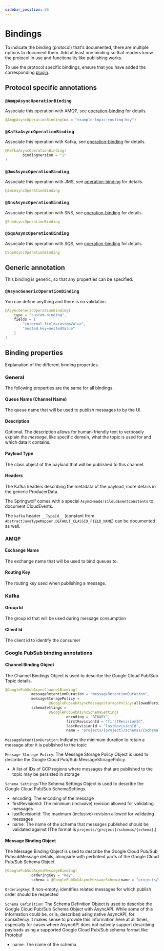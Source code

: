 ```yaml
---
sidebar_position: 66
---
```


# Bindings

To indicate the binding (protocol) that's documented, there are multiple options to document them.
Add at least one binding so that readers know the protocol in use and functionality like publishing works.

To use the protocol specific bindings, ensure that you have added the corresponding [plugin](../introduction/supported-protocols.md).

## Protocol specific annotations

### `@AmqpAsyncOperationBinding`

Associate this operation with AMQP, see [operation-binding] for details.

```java
@AmqpAsyncOperationBinding(cc = "example-topic-routing-key")
```

### `@KafkaAsyncOperationBinding`

Associate this operation with Kafka, see [operation-binding] for details.

```java
@KafkaAsyncOperationBinding(
        bindingVersion = "1"
)
```

### `@JmsAsyncOperationBinding`

Associate this operation with JMS, see [operation-binding] for details.

```java
@JmsAsyncOperationBinding
```

### `@SnsAsyncOperationBinding`

Associate this operation with SNS, see [operation-binding] for details.
```java
@SnsAsyncOperationBinding
```

### `@SqsAsyncOperationBinding`

Associate this operation with SQS, see [operation-binding] for details.

```java
@SqsAsyncOperationBinding
```

## Generic annotation

This binding is generic, so that any properties can be specified.

### `@AsyncGenericOperationBinding`

You can define anything and there is no validation.

```java
@AsyncGenericOperationBinding(
    type = "custom-binding",
    fields = {
        "internal-field=customValue",
        "nested.key=nestedValue"
    }
)
```

## Binding properties
Explanation of the different binding properties.

### General
The following properties are the same for all bindings.

#### Queue Name (Channel Name)

The queue name that will be used to publish messages to by the UI.

#### Description

Optional. The description allows for human-friendly text to verbosely explain the _message_, like specific domain, what the topic is used for and which data it contains.

#### Payload Type

The class object of the payload that will be published to this channel.

#### Headers

The Kafka headers describing the metadata of the payload, more details in the generic ProducerData.

The Springwolf comes with a special `AsyncHeadersCloudEventConstants` to document CloudEvents.

The `kafka` header `__TypeId__` (constant from ` AbstractJavaTypeMapper.DEFAULT_CLASSID_FIELD_NAME`) can be documented as well.

### AMQP

#### Exchange Name

The exchange name that will be used to bind queues to.

#### Routing Key

The routing key used when publishing a message.


### Kafka

#### Group Id
The group id that will be used during message consumption

#### Client Id
The client id to identify the consumer

### Google PubSub binding annotations
#### Channel Binding Object
The Channel Bindings Object is used to describe the Google Cloud Pub/Sub Topic details.
```java
@GooglePubSubAsyncChannelBinding(
            messageRetentionDuration = "messageRetentionDuration",
            messageStoragePolicy =
                    @GooglePubsubAsyncMessageStoragePolicy(allowedPersistenceRegions = {"region1", "region2"}),
            schemaSettings =
                    @GooglePubSubAsyncSchemaSetting(
                            encoding = "BINARY",
                            firstRevisionId = "firstRevisionId",
                            lastRevisionId = "lastRevisionId",
                            name = "projects/{project}/schemas/{schema}"))
```
`MessageRetentionDuration`: Indicates the minimum duration to retain a message after it is published to the topic 

`Message Storage Policy`: The Message Storage Policy Object is used to describe the Google Cloud Pub/Sub MessageStoragePolicy.
- A list of IDs of GCP regions where messages that are published to the topic may be persisted in storage 

`Schema Settings`:The Schema Settings Object is used to describe the Google Cloud Pub/Sub SchemaSettings.
- encoding: The encoding of the message
- firstRevisionId: The minimum (inclusive) revision allowed for validating messages
- lastRevisionId: The maximum (inclusive) revision allowed for validating messages
- name: The name of the schema that messages published should be validated against (The format is `projects/{project}/schemas/{schema}`.)
#### Message Binding Object
The Message Binding Object is used to describe the Google Cloud Pub/Sub PubsubMessage details, alongside with pertintent parts of the Google Cloud Pub/Sub Schema Object.
```java
@GooglePubSubAsyncMessageBinding(
            orderingKey = "key",
            schema = @GooglePubSubAsyncMessageSchema(name = "projects/{project}/schemas/{schema}"))
```
`OrderingKey`: If non-empty, identifies related messages for which publish order should be respected

`Schema Definition`: The Schema Definition Object is used to describe the Google Cloud Pub/Sub Schema Object with AsyncAPI. While some of this information could be, or is, described using native AsyncAPI, for consistency it makes sense to provide this information here at all times, especially for cases where AsyncAPI does not natively support describing payloads using a supported Google Cloud Pub/Sub schema format like Protobuf
- name: The name of the schema


[operation-binding]: https://www.asyncapi.com/docs/reference/specification/v2.6.0#operationBindingsObject
